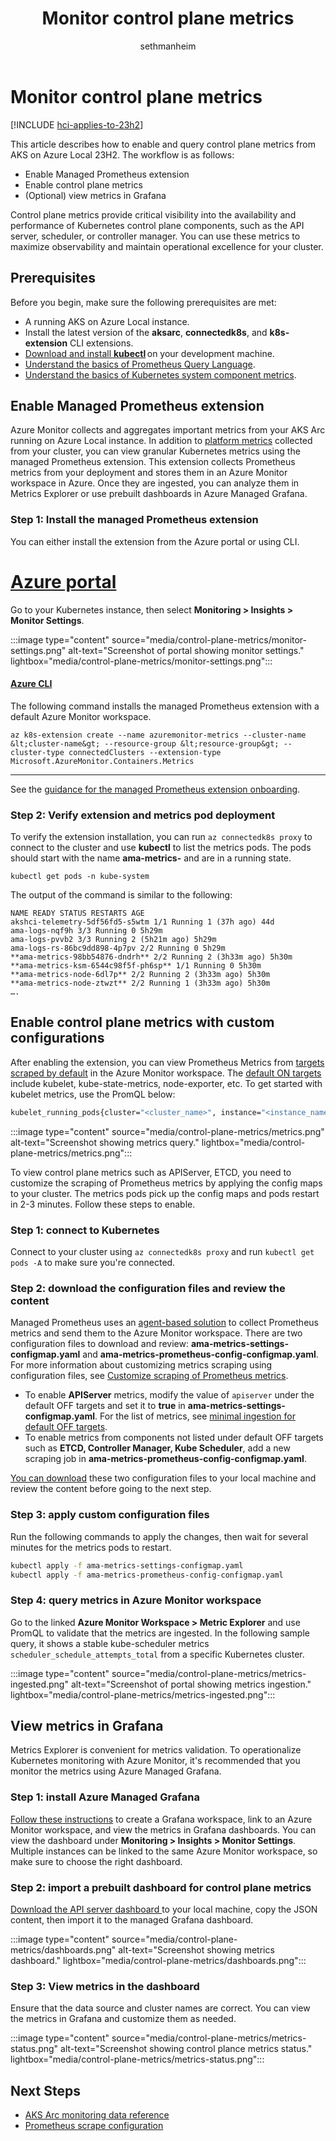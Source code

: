 ﻿---
title: Monitor control plane metrics
description: Learn how to enable and query control plane metrics from AKS on Azure Local 23H2.
ms.date: 03/26/2025
ms.topic: how-to
author: sethmanheim
ms.author: sethm
ms.reviewer: haojiehang

---

# Monitor control plane metrics

[!INCLUDE [hci-applies-to-23h2](includes/hci-applies-to-23h2.md)]

This article describes how to enable and query control plane metrics from AKS on Azure Local 23H2. The workflow is as follows:

- Enable Managed Prometheus extension
- Enable control plane metrics
- (Optional) view metrics in Grafana

Control plane metrics provide critical visibility into the availability and performance of Kubernetes control plane components, such as the API server, scheduler, or controller manager. You can use these metrics to maximize observability and maintain operational excellence for your cluster.

## Prerequisites

Before you begin, make sure the following prerequisites are met:

- A running AKS on Azure Local instance.
- Install the latest version of the **aksarc**, **connectedk8s**, and **k8s-extension** CLI extensions.
- [Download and install **kubectl**](https://kubernetes.io/docs/tasks/tools/) on your development machine.  
- [Understand the basics of Prometheus Query Language](https://prometheus.io/docs/prometheus/latest/querying/examples/).
- [Understand the basics of Kubernetes system component metrics](https://kubernetes.io/docs/concepts/cluster-administration/system-metrics/).

## Enable Managed Prometheus extension

Azure Monitor collects and aggregates important metrics from your AKS Arc running on Azure Local instance. In addition to [platform metrics](kubernetes-monitor-metrics.md#metrics) collected from your cluster, you can view granular Kubernetes metrics using the managed Prometheus extension. This extension collects Prometheus metrics from your deployment and stores them in an Azure Monitor workspace in Azure. Once they are ingested, you can analyze them in Metrics Explorer or use prebuilt dashboards in Azure Managed Grafana.

### Step 1: Install the managed Prometheus extension

You can either install the extension from the Azure portal or using CLI.

# [Azure portal](#tab/azureportal)

Go to your Kubernetes instance, then select **Monitoring > Insights > Monitor Settings**.

:::image type="content" source="media/control-plane-metrics/monitor-settings.png" alt-text="Screenshot of portal showing monitor settings." lightbox="media/control-plane-metrics/monitor-settings.png":::

#### [Azure CLI](#tab/azurecli)

The following command installs the managed Prometheus extension with a default Azure Monitor workspace.

```azurecli
az k8s-extension create --name azuremonitor-metrics --cluster-name &lt;cluster-name&gt; --resource-group &lt;resource-group&gt; --cluster-type connectedClusters --extension-type Microsoft.AzureMonitor.Containers.Metrics
```

---

See the [guidance for the managed Prometheus extension onboarding](/azure/azure-monitor/containers/kubernetes-monitoring-enable?tabs=cli#enable-prometheus-and-grafana).

### Step 2: Verify extension and metrics pod deployment

To verify the extension installation, you can run `az connectedk8s proxy` to connect to the cluster and use **kubectl** to list the metrics pods. The pods should start with the name **ama-metrics-** and are in a running state.

```azurecli
kubectl get pods -n kube-system
```

The output of the command is similar to the following:

```output
NAME READY STATUS RESTARTS AGE
akshci-telemetry-5df56fd5-s5wtm 1/1 Running 1 (37h ago) 44d
ama-logs-nqf9h 3/3 Running 0 5h29m
ama-logs-pvvb2 3/3 Running 2 (5h21m ago) 5h29m
ama-logs-rs-86bc9dd898-4p7pv 2/2 Running 0 5h29m
**ama-metrics-98bb54876-dndrh** 2/2 Running 2 (3h33m ago) 5h30m
**ama-metrics-ksm-6544c98f5f-ph6sp** 1/1 Running 0 5h30m
**ama-metrics-node-6dl7p** 2/2 Running 2 (3h33m ago) 5h30m
**ama-metrics-node-ztwzt** 2/2 Running 1 (3h33m ago) 5h30m
….
```

## Enable control plane metrics with custom configurations

After enabling the extension, you can view Prometheus Metrics from [targets scraped by default](/azure/azure-monitor/containers/prometheus-metrics-scrape-default#targets-scraped-by-default) in the Azure Monitor workspace. The [default ON targets](/azure/azure-monitor/containers/prometheus-metrics-scrape-configuration-minimal#minimal-ingestion-for-default-on-targets) include kubelet, kube-state-metrics, node-exporter, etc. To get started with kubelet metrics, use the PromQL below:

```bash
kubelet_running_pods{cluster="<cluster_name>", instance="<instance_name>", job="kubelet"}
```

:::image type="content" source="media/control-plane-metrics/metrics.png" alt-text="Screenshot showing metrics query." lightbox="media/control-plane-metrics/metrics.png":::

To view control plane metrics such as APIServer, ETCD, you need to customize the scraping of Prometheus metrics by applying the config maps to your cluster. The metrics pods pick up the config maps and pods restart in 2-3 minutes. Follow these steps to enable.

### Step 1: connect to Kubernetes

Connect to your cluster using `az connectedk8s proxy` and run `kubectl get pods -A` to make sure you're connected.

### Step 2: download the configuration files and review the content

Managed Prometheus uses an [agent-based solution](https://github.com/Azure/prometheus-collector) to collect Prometheus metrics and send them to the Azure Monitor workspace. There are two configuration files to download and review: **ama-metrics-settings-configmap.yaml** and **ama-metrics-prometheus-config-configmap.yaml**. For more information about customizing metrics scraping using configuration files, see [Customize scraping of Prometheus metrics](/azure/azure-monitor/containers/prometheus-metrics-scrape-configuration).

- To enable **APIServer** metrics, modify the value of `apiserver` under the default OFF targets and set it to **true** in **ama-metrics-settings-configmap.yaml**. For the list of metrics, see [minimal ingestion for default OFF targets](/azure/azure-monitor/containers/prometheus-metrics-scrape-configuration-minimal#minimal-ingestion-for-default-off-targets).
- To enable metrics from components not listed under default OFF targets such as **ETCD, Controller Manager, Kube Scheduler**, add a new scraping job in **ama-metrics-prometheus-config-configmap.yaml**.

[You can download](https://github.com/Azure/aksArc/tree/main/scripts/ControlPlaneMetrics) these two configuration files to your local machine and review the content before going to the next step.

### Step 3: apply custom configuration files

Run the following commands to apply the changes, then wait for several minutes for the metrics pods to restart.

```bash
kubectl apply -f ama-metrics-settings-configmap.yaml
kubectl apply -f ama-metrics-prometheus-config-configmap.yaml
```

### Step 4: query metrics in Azure Monitor workspace

Go to the linked **Azure Monitor Workspace > Metric Explorer** and use PromQL to validate that the metrics are ingested. In the following sample query, it shows a stable kube-scheduler metrics `scheduler_schedule_attempts_total` from a specific Kubernetes cluster.

:::image type="content" source="media/control-plane-metrics/metrics-ingested.png" alt-text="Screenshot of portal showing metrics ingestion." lightbox="media/control-plane-metrics/metrics-ingested.png":::

## View metrics in Grafana

Metrics Explorer is convenient for metrics validation. To operationalize Kubernetes monitoring with Azure Monitor, it's recommended that you monitor the metrics using Azure Managed Grafana.

### Step 1: install Azure Managed Grafana

[Follow these instructions](/azure/managed-grafana/how-to-connect-azure-monitor-workspace) to create a Grafana workspace, link to an Azure Monitor workspace, and view the metrics in Grafana dashboards. You can view the dashboard under **Monitoring > Insights > Monitor Settings**. Multiple instances can be linked to the same Azure Monitor workspace, so make sure to choose the right dashboard.

### Step 2: import a prebuilt dashboard for control plane metrics

[Download the API server dashboard ](https://grafana.com/grafana/dashboards/20331-kubernetes-api-server/) to your local machine, copy the JSON content, then import it to the managed Grafana dashboard.

:::image type="content" source="media/control-plane-metrics/dashboards.png" alt-text="Screenshot showing metrics dashboard." lightbox="media/control-plane-metrics/dashboards.png":::

### Step 3: View metrics in the dashboard

Ensure that the data source and cluster names are correct. You can view the metrics in Grafana and customize them as needed.

:::image type="content" source="media/control-plane-metrics/metrics-status.png" alt-text="Screenshot showing control plance metrics status." lightbox="media/control-plane-metrics/metrics-status.png":::

## Next Steps

- [AKS Arc monitoring data reference](kubernetes-monitor-metrics.md)
- [Prometheus scrape configuration](/azure/azure-monitor/containers/prometheus-metrics-scrape-configuration)
